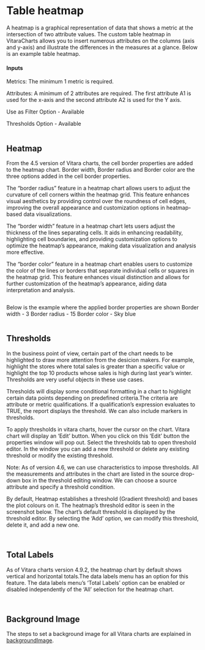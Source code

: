 # Table heatmap

A heatmap is a graphical representation of data that shows a metric at the intersection of two attribute values. The custom table heatmap in VitaraCharts allows you to insert numerous attributes on the columns (axis and y-axis) and illustrate the differences in the measures at a glance. Below is an example table heatmap.

#### Inputs <a href="#inputs" id="inputs"></a>

Metrics: The minimum 1 metric is required.

Attributes: A minimum of 2 attributes are required. The first attribute A1 is used for the x-axis and the second attribute A2 is used for the Y axis.

Use as Filter Option - Available

Thresholds Option - Available

<figure><img src="../.gitbook/assets/image1.png" alt=""><figcaption></figcaption></figure>

## Heatmap <a href="#heatmap-1" id="heatmap-1"></a>

From the 4.5 version of Vitara charts, the cell border properties are added to the heatmap chart. Border width, Border radius and Border color are the three options added in the cell border properties.

The “border radius” feature in a heatmap chart allows users to adjust the curvature of cell corners within the heatmap grid. This feature enhances visual aesthetics by providing control over the roundness of cell edges, improving the overall appearance and customization options in heatmap-based data visualizations.

The “border width” feature in a heatmap chart lets users adjust the thickness of the lines separating cells. It aids in enhancing readability, highlighting cell boundaries, and providing customization options to optimize the heatmap’s appearance, making data visualization and analysis more effective.

The “border color” feature in a heatmap chart enables users to customize the color of the lines or borders that separate individual cells or squares in the heatmap grid. This feature enhances visual distinction and allows for further customization of the heatmap’s appearance, aiding data interpretation and analysis.

<figure><img src="../.gitbook/assets/heatMap1.png" alt=""><figcaption></figcaption></figure>

Below is the example where the applied border properties are shown Border width - 3 Border radius - 15 Border color - Sky blue

<figure><img src="../.gitbook/assets/heatMap.png" alt=""><figcaption></figcaption></figure>

## Thresholds <a href="#thresholds" id="thresholds"></a>

In the business point of view, certain part of the chart needs to be highlighted to draw more attention from the desicion makers. For example, highlight the stores where total sales is greater than a specific value or highlight the top 10 products whose sales is high during last year’s winter. Thresholds are very useful objects in these use cases.

Thresholds will display some conditional formatting in a chart to highlight certain data points depending on predefined criteria.The criteria are attribute or metric qualifications. If a qualification’s expression evaluates to TRUE, the report displays the threshold. We can also include markers in thresholds.

To apply thresholds in vitara charts, hover the cursor on the chart. Vitara chart will display an ‘Edit’ button. When you click on this ‘Edit’ button the properties window will pop out. Select the thresholds tab to open threshold editor. In the window you can add a new threshold or delete any existing threshold or modify the existing threshold.

Note: As of version 4.6, we can use characteristics to impose thresholds. All the measurements and attributes in the chart are listed in the source drop-down box in the threshold editing window. We can choose a source attribute and specify a threshold condition.

By default, Heatmap establishes a threshold (Gradient threshold) and bases the plot colours on it. The heatmap’s threshold editor is seen in the screenshot below. The chart’s default threshold is displayed by the threshold editor. By selecting the ‘Add’ option, we can modify this threshold, delete it, and add a new one.

<figure><img src="../.gitbook/assets/image514.png" alt=""><figcaption></figcaption></figure>

<figure><img src="../.gitbook/assets/image (15).png" alt=""><figcaption></figcaption></figure>

## Total Labels <a href="#total-labels" id="total-labels"></a>

As of Vitara charts version 4.9.2, the heatmap chart by default shows vertical and horizontal totals.The data labels menu has an option for this feature. The data labels menu’s ‘Total Labels’ option can be enabled or disabled independently of the ‘All’ selection for the heatmap chart.

<figure><img src="../.gitbook/assets/heatmap_totallabels.png" alt=""><figcaption></figcaption></figure>

<figure><img src="../.gitbook/assets/heatmap_totallabels1.png" alt=""><figcaption></figcaption></figure>

## Background Image <a href="#background-image" id="background-image"></a>

The steps to set a background image for all Vitara charts are explained in [backgroundImage](https://docs.vitaracharts.com/readme/background-images).
